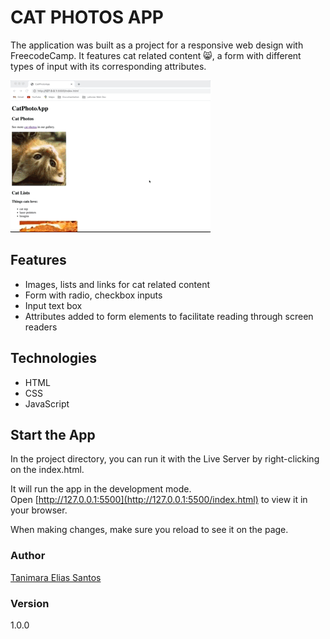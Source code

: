 # CAT PHOTOS APP

The application was built as a project for a responsive web design with FreecodeCamp. It features cat related content :smile_cat:, a form with different types of input with its corresponding attributes.

![cat photo app - Tanimara Elias Santos](assets/images/cat-photo-app-showcase.gif)

## Features

- Images, lists and links for cat related content
- Form with radio, checkbox inputs
- Input text box
- Attributes added to form elements to facilitate reading through screen readers

## Technologies

- HTML
- CSS
- JavaScript

## Start the App

In the project directory, you can run it with the Live Server by right-clicking on the index.html.

It will run the app in the development mode.\
Open [http://127.0.0.1:5500](http://127.0.0.1:5500/index.html) to view it in your browser.

When making changes, make sure you reload to see it on the page.

### Author

[Tanimara Elias Santos](https://github.com/tanimaraeliassantos)

### Version

1.0.0
